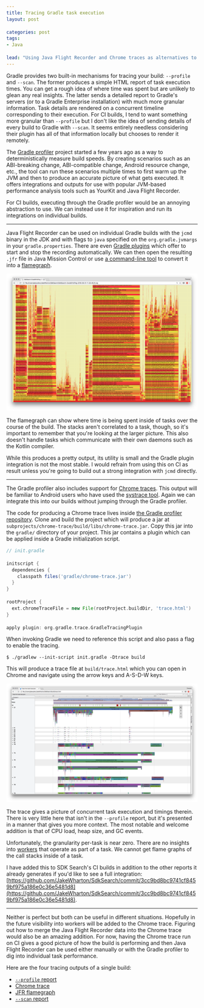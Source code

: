 ```yaml
---
title: Tracing Gradle task execution
layout: post

categories: post
tags:
- Java

lead: "Using Java Flight Recorder and Chrome traces as alternatives to `--profile` and `--scan` for gaining insight into your Gradle builds when running locally and on CI."
---
```


Gradle provides two built-in mechanisms for tracing your build: `--profile` and `--scan`. The former produces a simple HTML report of task execution times. You can get a rough idea of where time was spent but are unlikely to glean any real insights. The latter sends a detailed report to Gradle's servers (or to a Gradle Enterprise installation) with much more granular information. Task details are rendered on a concurrent timeline corresponding to their execution. For CI builds, I tend to want something more granular than `--profile` but I don't like the idea of sending details of every build to Gradle with `--scan`. It seems entirely needless considering their plugin has all of that information locally but chooses to render it remotely.

The [Gradle profiler][1] project started a few years ago as a way to deterministically measure build speeds. By creating scenarios such as an ABI-breaking change, ABI-compatible change, Android resource change, etc., the tool can run these scenarios multiple times to first warm up the JVM and then to produce an accurate picture of what gets executed. It offers integrations and outputs for use with popular JVM-based performance analysis tools such as YourKit and Java Flight Recorder.

For CI builds, executing through the Gradle profiler would be an annoying abstraction to use. We can instead use it for inspiration and run its integrations on individual builds.

---

Java Flight Recorder can be used on individual Gradle builds with the `jcmd` binary in the JDK and with flags to `java` specified on the `org.gradle.jvmargs` in your `gradle.properties`. There are even [Gradle plugins][2] which offer to start and stop the recording automatically. We can then open the resulting `.jfr` file in Java Mission Control or use [a command-line tool][3] to convert it into a [flamegraph][4].

[![Flame graph of SDK Search build](/static/post-image/trace-flame.png)](/static/post-image/trace-flame.png)

The flamegraph can show where time is being spent inside of tasks over the course of the build. The stacks aren't correlated to a task, though, so it's important to remember that you're looking at the larger picture. This also doesn't handle tasks which communicate with their own daemons such as the Kotlin compiler.

While this produces a pretty output, its utility is small and the Gradle plugin integration is not the most stable. I would refrain from using this on CI as result unless you're going to build out a strong integration with `jcmd` directly.

---

The Gradle profiler also includes support for [Chrome traces][6]. This output will be familiar to Android users who have used the [systrace tool][5]. Again we can integrate this into our builds without jumping through the Gradle profiler.

The code for producing a Chrome trace lives inside [the Gradle profiler repository][1]. Clone and build the project which will produce a jar at `subprojects/chrome-trace/build/libs/chrome-trace.jar`. Copy this jar into the `gradle/` directory of your project. This jar contains a plugin which can be applied inside a Gradle initialization script.

```groovy
// init.gradle

initscript {
  dependencies {
    classpath files('gradle/chrome-trace.jar')
  }
}

rootProject {
  ext.chromeTraceFile = new File(rootProject.buildDir, 'trace.html')
}

apply plugin: org.gradle.trace.GradleTracingPlugin
```

When invoking Gradle we need to reference this script and also pass a flag to enable the tracing.

```
$ ./gradlew --init-script init.gradle -Dtrace build
```

This will produce a trace file at `build/trace.html` which you can open in Chrome and navigate using the arrow keys and A-S-D-W keys.

[![Chrome trace of SDK Search build](/static/post-image/trace-1.png)](/static/post-image/trace-1.png)

The trace gives a picture of concurrent task execution and timings therein. There is very little here that isn't in the `--profile` report, but it's presented in a manner that gives you more context. The most notable and welcome addition is that of CPU load, heap size, and GC events.

Unfortunately, the granularity per-task is near zero. There are no insights into [workers][7] that operate as part of a task. We cannot get flame graphs of the call stacks inside of a task.

I have added this to SDK Search's CI builds in addition to the other reports it already generates if you'd like to see a full integration: [https://github.com/JakeWharton/SdkSearch/commit/3cc9bd8bc9741cf8459bf975a186e0c36e5481d8](https://github.com/JakeWharton/SdkSearch/commit/3cc9bd8bc9741cf8459bf975a186e0c36e5481d8).

---

Neither is perfect but both can be useful in different situations. Hopefully in the future visibility into workers will be added to the Chrome trace. Figuring out how to merge the Java Flight Recorder data into the Chrome trace would also be an amazing addition. For now, having the Chrome trace run on CI gives a good picture of how the build is performing and then Java Flight Recorder can be used either manually or with the Gradle profiler to dig into individual task performance.

Here are the four tracing outputs of a single build:

 * [`--profile` report](/static/files/trace/profile.html)
 * [Chrome trace](/static/files/trace/trace.html)
 * [JFR flamegraph](/static/files/trace/jfr.svg)
 * [`--scan` report](https://gradle.com/s/xtvvyrmkuwobe)





 [1]: https://github.com/gradle/gradle-profiler/
 [2]: https://github.com/lhotari/jfr-gradle-plugin
 [3]: https://github.com/lhotari/jfr-report-tool
 [4]: http://www.brendangregg.com/flamegraphs.html
 [5]: https://developer.android.com/studio/command-line/systrace
 [6]: https://www.chromium.org/developers/how-tos/trace-event-profiling-tool
 [7]: https://guides.gradle.org/using-the-worker-api/